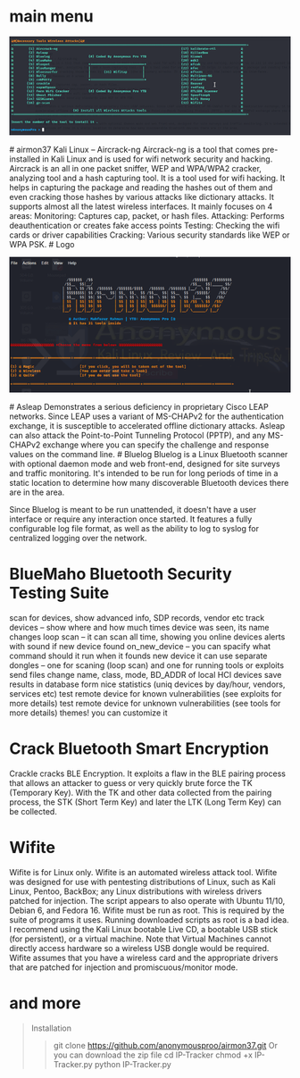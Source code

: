 # main menu
<p align="center"><img src="https://github.com/anonymousproo/airmon37/blob/main/pthotos/imageedit_1_9087141317.png?raw=true" /></p>
# airmon37
Kali Linux – Aircrack-ng
Aircrack-ng is a tool that comes pre-installed in Kali Linux and is used for wifi network security and hacking. Aircrack is an all in one packet sniffer, WEP and WPA/WPA2 cracker, analyzing tool and a hash capturing tool. It is a tool used for wifi hacking. It helps in capturing the package and reading the hashes out of them and even cracking those hashes by various attacks like dictionary attacks. It supports almost all the latest wireless interfaces. 
It mainly focuses on 4 areas:
Monitoring: Captures cap, packet, or hash files.
Attacking: Performs deauthentication or creates fake access points
Testing: Checking the wifi cards or driver capabilities
Cracking: Various security standards like WEP or WPA PSK.
# Logo
<p align="center"><img src="https://github.com/anonymousproo/airmon37/blob/main/pthotos/imageedit_2_7831990620.png?raw=true" /></p>
# Asleap
Demonstrates a serious deficiency in proprietary Cisco LEAP networks. Since LEAP uses a variant of MS-CHAPv2 for the authentication exchange, it is susceptible to accelerated offline dictionary attacks. Asleap can also attack the Point-to-Point Tunneling Protocol (PPTP), and any MS-CHAPv2 exchange where you can specify the challenge and response values on the command line.
# Bluelog
Bluelog is a Linux Bluetooth scanner with optional daemon mode and web front-end, designed for site surveys and traffic monitoring. It's intended to be run for long periods of time in a static location to determine how many discoverable Bluetooth devices there are in the area.

Since Bluelog is meant to be run unattended, it doesn't have a user interface or require any interaction once started. It features a fully configurable log file format, as well as the ability to log to syslog for centralized logging over the network.
# BlueMaho Bluetooth Security Testing Suite
scan for devices, show advanced info, SDP records, vendor etc
track devices – show where and how much times device was seen, its name changes
loop scan – it can scan all time, showing you online devices
alerts with sound if new device found
on_new_device – you can spacify what command should it run when it founds new device
it can use separate dongles – one for scaning (loop scan) and one for running tools or exploits
send files
change name, class, mode, BD_ADDR of local HCI devices
save results in database
form nice statistics (uniq devices by day/hour, vendors, services etc)
test remote device for known vulnerabilities (see exploits for more details)
test remote device for unknown vulnerabilities (see tools for more details)
themes! you can customize it
# Crack Bluetooth Smart Encryption
Crackle cracks BLE Encryption. It exploits a flaw in the BLE pairing process that allows an attacker to guess or very quickly brute force the TK (Temporary Key). With the TK and other data collected from the pairing process, the STK (Short Term Key) and later the LTK (Long Term Key) can be collected.
# Wifite
Wifite is for Linux only.
Wifite is an automated wireless attack tool.
Wifite was designed for use with pentesting distributions of Linux, such as Kali Linux, Pentoo, BackBox; any Linux distributions with wireless drivers patched for injection. The script appears to also operate with Ubuntu 11/10, Debian 6, and Fedora 16.
Wifite must be run as root. This is required by the suite of programs it uses. Running downloaded scripts as root is a bad idea. I recommend using the Kali Linux bootable Live CD, a bootable USB stick (for persistent), or a virtual machine. Note that Virtual Machines cannot directly access hardware so a wireless USB dongle would be required.
Wifite assumes that you have a wireless card and the appropriate drivers that are patched for injection and promiscuous/monitor mode.
# and more
>Installation
>>git clone https://github.com/anonymousproo/airmon37.git
>>Or you can download the zip file
>>cd IP-Tracker
>>chmod +x IP-Tracker.py
>>python IP-Tracker.py

